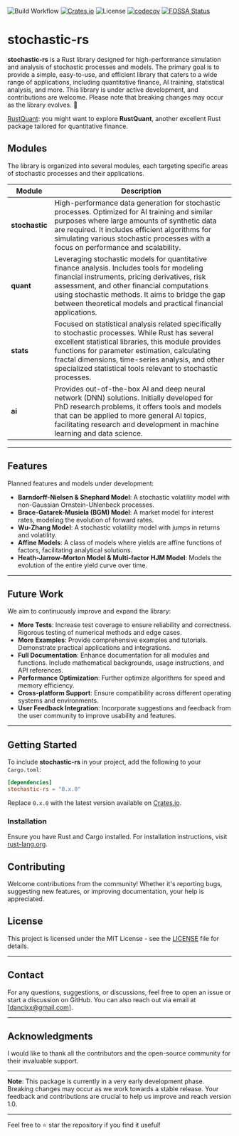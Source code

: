 ![Build Workflow](https://github.com/dancixx/stochastic-rs/actions/workflows/rust.yml/badge.svg)
[![Crates.io](https://img.shields.io/crates/v/stochastic-rs?style=flat-square)](https://crates.io/crates/stochastic-rs)
![License](https://img.shields.io/crates/l/stochastic-rs?style=flat-square)
[![codecov](https://codecov.io/gh/dancixx/stochastic-rs/graph/badge.svg?token=SCSp3z7BQJ)](https://codecov.io/gh/dancixx/stochastic-rs)
[![FOSSA Status](https://app.fossa.com/api/projects/git%2Bgithub.com%2Fdancixx%2Fstochastic-rs.svg?type=shield)](https://app.fossa.com/projects/git%2Bgithub.com%2Fdancixx%2Fstochastic-rs?ref=badge_shield)

# stochastic-rs

**stochastic-rs** is a Rust library designed for high-performance simulation and analysis of stochastic processes and models. The primary goal is to provide a simple, easy-to-use, and efficient library that caters to a wide range of applications, including quantitative finance, AI training, statistical analysis, and more. This library is under active development, and contributions are welcome. Please note that breaking changes may occur as the library evolves. 🚧

[RustQuant](https://github.com/avhz/RustQuant): you might want to explore **RustQuant**, another excellent Rust package tailored for quantitative finance.
## Modules

The library is organized into several modules, each targeting specific areas of stochastic processes and their applications.

| Module       | Description                                                                                                                                                                                                                                                                   |
|--------------|-------------------------------------------------------------------------------------------------------------------------------------------------------------------------------------------------------------------------------------------------------------------------------|
| **stochastic** | High-performance data generation for stochastic processes. Optimized for AI training and similar purposes where large amounts of synthetic data are required. It includes efficient algorithms for simulating various stochastic processes with a focus on performance and scalability. |
| **quant**       | Leveraging stochastic models for quantitative finance analysis. Includes tools for modeling financial instruments, pricing derivatives, risk assessment, and other financial computations using stochastic methods. It aims to bridge the gap between theoretical models and practical financial applications.      |
| **stats**       | Focused on statistical analysis related specifically to stochastic processes. While Rust has several excellent statistical libraries, this module provides functions for parameter estimation, calculating fractal dimensions, time-series analysis, and other specialized statistical tools relevant to stochastic processes. |
| **ai**          | Provides out-of-the-box AI and deep neural network (DNN) solutions. Initially developed for PhD research problems, it offers tools and models that can be applied to more general AI topics, facilitating research and development in machine learning and data science.                                                |

---

## Features

Planned features and models under development:
- **Barndorff-Nielsen & Shephard Model**: A stochastic volatility model with non-Gaussian Ornstein-Uhlenbeck processes.
- **Brace-Gatarek-Musiela (BGM) Model**: A market model for interest rates, modeling the evolution of forward rates.
- **Wu-Zhang Model**: A stochastic volatility model with jumps in returns and volatility.
- **Affine Models**: A class of models where yields are affine functions of factors, facilitating analytical solutions.
- **Heath-Jarrow-Morton Model & Multi-factor HJM Model**: Models the evolution of the entire yield curve over time.

---

## Future Work

We aim to continuously improve and expand the library:

- **More Tests**: Increase test coverage to ensure reliability and correctness. Rigorous testing of numerical methods and edge cases.
- **More Examples**: Provide comprehensive examples and tutorials. Demonstrate practical applications and integrations.
- **Full Documentation**: Enhance documentation for all modules and functions. Include mathematical backgrounds, usage instructions, and API references.
- **Performance Optimization**: Further optimize algorithms for speed and memory efficiency.
- **Cross-platform Support**: Ensure compatibility across different operating systems and environments.
- **User Feedback Integration**: Incorporate suggestions and feedback from the user community to improve usability and features.

---

## Getting Started

To include **stochastic-rs** in your project, add the following to your `Cargo.toml`:

```toml
[dependencies]
stochastic-rs = "0.x.0"
```

Replace `0.x.0` with the latest version available on [Crates.io](https://crates.io/crates/stochastic-rs).

### Installation

Ensure you have Rust and Cargo installed. For installation instructions, visit [rust-lang.org](https://www.rust-lang.org/tools/install).


## Contributing

Welcome contributions from the community! Whether it's reporting bugs, suggesting new features, or improving documentation, your help is appreciated.


## License

This project is licensed under the MIT License - see the [LICENSE](LICENSE) file for details.

---


## Contact

For any questions, suggestions, or discussions, feel free to open an issue or start a discussion on GitHub. You can also reach out via email at [dancixx@gmail.com].

---

## Acknowledgments

I would like to thank all the contributors and the open-source community for their invaluable support.

---

**Note**: This package is currently in a very early development phase. Breaking changes may occur as we work towards a stable release. Your feedback and contributions are crucial to help us improve and reach version 1.0.

---

Feel free to ⭐ star the repository if you find it useful!
